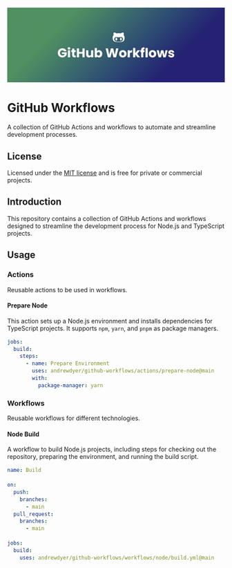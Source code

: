![GitHub Workflows](https://raw.githubusercontent.com/andrewdyer/andrewdyer/refs/heads/main/assets/images/covers/github-workflows.png)

# GitHub Workflows

A collection of GitHub Actions and workflows to automate and streamline development processes.

## License

Licensed under the [MIT license](https://opensource.org/licenses/MIT) and is free for private or commercial projects.

## Introduction

This repository contains a collection of GitHub Actions and workflows designed to streamline the development process for Node.js and TypeScript projects.

## Usage

### Actions

Reusable actions to be used in workflows.

#### **Prepare Node**

This action sets up a Node.js environment and installs dependencies for TypeScript projects. It supports `npm`, `yarn`, and `pnpm` as package managers.

```yml
jobs:
  build:
    steps:
      - name: Prepare Environment
        uses: andrewdyer/github-workflows/actions/prepare-node@main
        with:
          package-manager: yarn
```

### Workflows

Reusable workflows for different technologies.

#### **Node Build**

A workflow to build Node.js projects, including steps for checking out the repository, preparing the environment, and running the build script.

```yml
name: Build

on:
  push:
    branches:
      - main
  pull_request:
    branches:
      - main

jobs:
  build:
    uses: andrewdyer/github-workflows/workflows/node/build.yml@main
```
